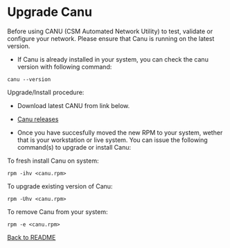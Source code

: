 # Upgrade Canu

Before using CANU (CSM Automated Network Utility) to test, validate or configure your network. Please ensure that Canu is running on the latest version. 

   * If Canu is already installed in your system, you can check the canu version with following command: 

```text
canu --version
```

Upgrade/Install procedure:

   * Download latest CANU from link below.  

   * [Canu releases](https://github.com/Cray-HPE/canu/releases)

   * Once you have succesfully moved the new RPM to your system, wether that is your workstation or live system. You can issue the following command(s) to upgrade or install Canu:   


To fresh install Canu on system: 

```text
rpm -ihv <canu.rpm>
```

To upgrade existing version of Canu: 

```text
rpm -Uhv <canu.rpm>
```

To remove Canu from your system: 

```text
rpm -e <canu.rpm>
```

[Back to README](README.md)
